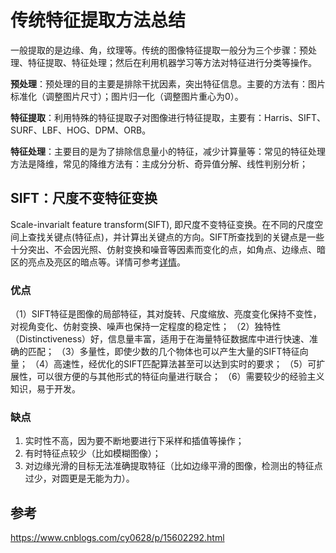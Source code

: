 # 传统特征提取方法总结

一般提取的是边缘、角，纹理等。传统的图像特征提取一般分为三个步骤：预处理、特征提取、特征处理；然后在利用机器学习等方法对特征进行分类等操作。

**预处理**：预处理的目的主要是排除干扰因素，突出特征信息。主要的方法有：图片标准化（调整图片尺寸）；图片归一化（调整图片重心为0）。

**特征提取**：利用特殊的特征提取子对图像进行特征提取，主要有：Harris、SIFT、SURF、LBF、HOG、DPM、ORB。

**特征处理**：主要目的是为了排除信息量小的特征，减少计算量等：常见的特征处理方法是降维，常见的降维方法有：主成分分析、奇异值分解、线性判别分析；

## SIFT：尺度不变特征变换

Scale-invarialt feature transform(SIFT), 即尺度不变特征变换。在不同的尺度空间上查找关键点(特征点)，并计算出关键点的方向。SIFT所查找到的关键点是一些十分突出、不会因光照、仿射变换和噪音等因素而变化的点，如角点、边缘点、暗区的亮点及亮区的暗点等。详情可参考[详情](https://blog.csdn.net/happyer88/article/details/45817305)。

### 优点

（1）SIFT特征是图像的局部特征，其对旋转、尺度缩放、亮度变化保持不变性，对视角变化、仿射变换、噪声也保持一定程度的稳定性；
（2）独特性（Distinctiveness）好，信息量丰富，适用于在海量特征数据库中进行快速、准确的匹配；
（3）多量性，即使少数的几个物体也可以产生大量的SIFT特征向量；
（4）高速性，经优化的SIFT匹配算法甚至可以达到实时的要求；
（5）可扩展性，可以很方便的与其他形式的特征向量进行联合；
（6）需要较少的经验主义知识，易于开发。

### 缺点

1. 实时性不高，因为要不断地要进行下采样和插值等操作；
2. 有时特征点较少（比如模糊图像）；
3. 对边缘光滑的目标无法准确提取特征（比如边缘平滑的图像，检测出的特征点过少，对圆更是无能为力）。

## 参考

https://www.cnblogs.com/cy0628/p/15602292.html